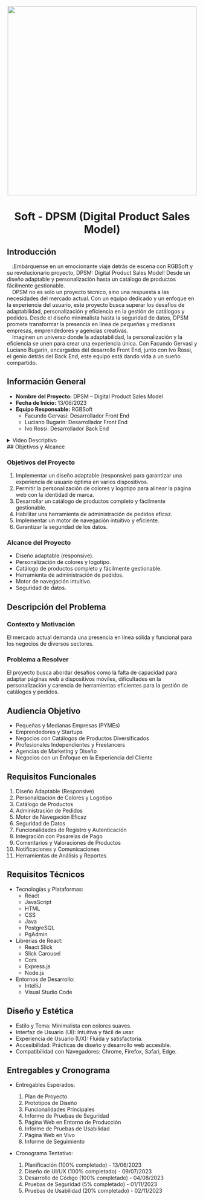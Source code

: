 <div align=center>
  <img src="https://github.com/FacundoGerv/rgb-soft/assets/91286415/6d92e56a-d59b-4736-91a0-8aeb64e5899e" height=500  />
</div>
<h1 align=center>
Soft - DPSM (Digital Product Sales Model) </h1>

## Introducción

&emsp;¡Embárquense en un emocionante viaje detrás de escena con RGBSoft y su revolucionario proyecto, DPSM: Digital Product Sales Model! Desde un diseño adaptable y personalización hasta un catálogo de productos fácilmente gestionable.  
&emsp;DPSM no es solo un proyecto técnico, sino una respuesta a las necesidades del mercado actual. Con un equipo dedicado y un enfoque en la experiencia del usuario, este proyecto busca superar los desafíos de adaptabilidad, personalización y eficiencia en la gestión de catálogos y pedidos. Desde el diseño minimalista hasta la seguridad de datos, DPSM promete transformar la presencia en línea de pequeñas y medianas empresas, emprendedores y agencias creativas.  
&emsp;Imaginen un universo donde la adaptabilidad, la personalización y la eficiencia se unen para crear una experiencia única. Con Facundo Gervasi y Luciano Bugarin, encargados del desarrollo Front End, junto con Ivo Rossi, el genio detrás del Back End, este equipo está dando vida a un sueño compartido.


## Información General

- **Nombre del Proyecto:** DPSM – Digital Product Sales Model
- **Fecha de Inicio:** 13/06/2023
- **Equipo Responsable:** RGBSoft
    - Facundo Gervasi: Desarrollador Front End
    - Luciano Bugarin: Desarrollador Front End
    - Ivo Rossi: Desarrollador Back End
<details>
  <summary>Video Descriptivo</summary>
  <a href="https://drive.google.com/file/d/1_tJ0aAK0neQsersuQlj73T1lVJGfbUW5/view">Click aqui!</a>
</details>
## Objetivos y Alcance

### Objetivos del Proyecto

1. Implementar un diseño adaptable (responsive) para garantizar una experiencia de usuario óptima en varios dispositivos.
2. Permitir la personalización de colores y logotipo para alinear la página web con la identidad de marca.
3. Desarrollar un catálogo de productos completo y fácilmente gestionable.
4. Habilitar una herramienta de administración de pedidos eficaz.
5. Implementar un motor de navegación intuitivo y eficiente.
6. Garantizar la seguridad de los datos.

### Alcance del Proyecto

- Diseño adaptable (responsive).
- Personalización de colores y logotipo.
- Catálogo de productos completo y fácilmente gestionable.
- Herramienta de administración de pedidos.
- Motor de navegación intuitivo.
- Seguridad de datos.

## Descripción del Problema

### Contexto y Motivación

El mercado actual demanda una presencia en línea sólida y funcional para los negocios de diversos sectores.

### Problema a Resolver

El proyecto busca abordar desafíos como la falta de capacidad para adaptar páginas web a dispositivos móviles, dificultades en la personalización y carencia de herramientas eficientes para la gestión de catálogos y pedidos.

## Audiencia Objetivo

- Pequeñas y Medianas Empresas (PYMEs)
- Emprendedores y Startups
- Negocios con Catálogos de Productos Diversificados
- Profesionales Independientes y Freelancers
- Agencias de Marketing y Diseño
- Negocios con un Enfoque en la Experiencia del Cliente

## Requisitos Funcionales

1. Diseño Adaptable (Responsive)
2. Personalización de Colores y Logotipo
3. Catálogo de Productos
4. Administración de Pedidos
5. Motor de Navegación Eficaz
6. Seguridad de Datos
7. Funcionalidades de Registro y Autenticación
8. Integración con Pasarelas de Pago
9. Comentarios y Valoraciones de Productos
10. Notificaciones y Comunicaciones
11. Herramientas de Análisis y Reportes

## Requisitos Técnicos

- Tecnologías y Plataformas:
    + React
    + JavaScript
    + HTML
    + CSS
    + Java
    + PostgreSQL
    + PgAdmin
- Librerías de React:
    + React Slick
    + Slick Carousel
    + Cors
    + Express.js
    + Node.js
- Entornos de Desarrollo:
    + IntelliJ
    + Visual Studio Code

## Diseño y Estética

- Estilo y Tema: Minimalista con colores suaves.
- Interfaz de Usuario (UI): Intuitiva y fácil de usar.
- Experiencia de Usuario (UX): Fluida y satisfactoria.
- Accesibilidad: Prácticas de diseño y desarrollo web accesible.
- Compatibilidad con Navegadores: Chrome, Firefox, Safari, Edge.

## Entregables y Cronograma

- Entregables Esperados:
   1. Plan de Proyecto
   2. Prototipos de Diseño
   3. Funcionalidades Principales
   4. Informe de Pruebas de Seguridad
   5. Página Web en Entorno de Producción
   6. Informe de Pruebas de Usabilidad
   7. Página Web en Vivo
   8. Informe de Seguimiento

- Cronograma Tentativo:
   1. Planificación (100% completado) - 13/06/2023
   2. Diseño de UI/UX (100% completado) - 09/07/2023
   3. Desarrollo de Código (100% completado) - 04/08/2023
   4. Pruebas de Seguridad (5% completado) - 01/11/2023
   5. Pruebas de Usabilidad (20% completado) - 02/11/2023

##
